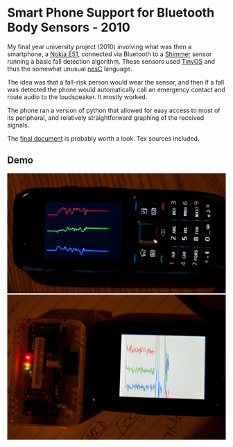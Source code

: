 Smart Phone Support for Bluetooth Body Sensors - 2010
==========

My final year university project (2010) involving what was then a smartphone, a [Nokia E51](https://en.wikipedia.org/wiki/Nokia_E51), connected via Bluetooth to a [Shimmer](http://www.shimmersensing.com/) sensor running a basic fall detection algorithm. These sensors used [TinyOS](http://www.tinyos.net/) and thus the somewhat unusual [nesC](https://en.wikipedia.org/wiki/NesC) language.

The idea was that a fall-risk person would wear the sensor, and then if a fall was detected the phone would automatically call an emergency contact and route audio to the loudspeaker. It mostly worked.

The phone ran a version of python that allowed for easy access to most of its peripheral, and relatively straightforward graphing of the received signals.

The [final document](https://raw.githubusercontent.com/hughobrien/shimmer-nokia-fall-detection/master/fyp.pdf) is probably worth a look. Tex sources included.

Demo
----
![demonstration](https://raw.githubusercontent.com/hughobrien/shimmer-nokia-fall-detection/master/DSC_7505.jpg)
![demonstration](https://raw.githubusercontent.com/hughobrien/shimmer-nokia-fall-detection/master/DSC_7453.jpg)
